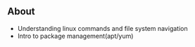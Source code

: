 ## About
-  Understanding linux commands and file system navigation
-  Intro to package management(apt/yum)